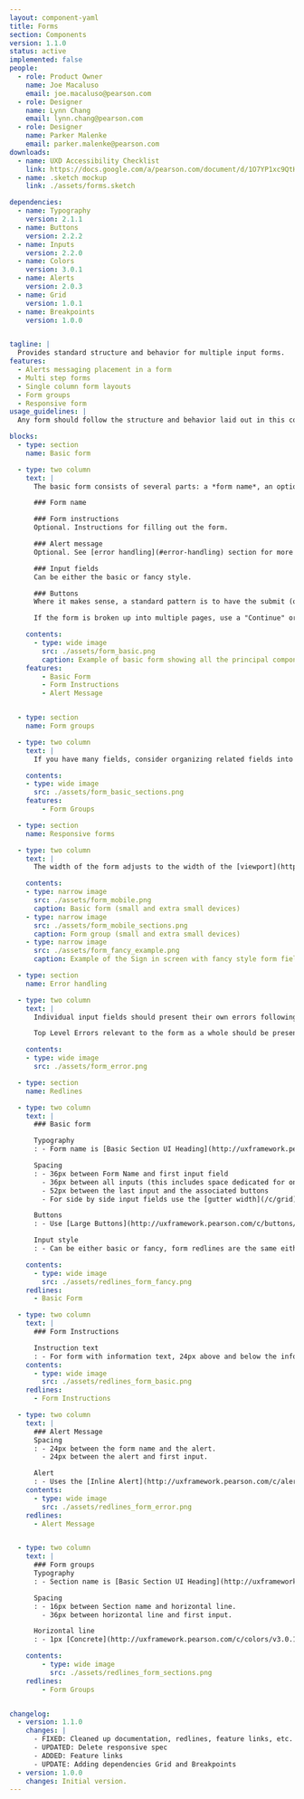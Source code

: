 ```yaml
---
layout: component-yaml
title: Forms
section: Components
version: 1.1.0
status: active
implemented: false
people:
  - role: Product Owner
    name: Joe Macaluso
    email: joe.macaluso@pearson.com
  - role: Designer
    name: Lynn Chang
    email: lynn.chang@pearson.com
  - role: Designer
    name: Parker Malenke
    email: parker.malenke@pearson.com
downloads:
  - name: UXD Accessibility Checklist
    link: https://docs.google.com/a/pearson.com/document/d/1O7YP1xc9QtHbVB4sugeWG585RXJbNZIT81H5EBPH9ps/edit?usp=sharing
  - name: .sketch mockup
    link: ./assets/forms.sketch

dependencies:
  - name: Typography
    version: 2.1.1
  - name: Buttons
    version: 2.2.2
  - name: Inputs
    version: 2.2.0
  - name: Colors
    version: 3.0.1
  - name: Alerts
    version: 2.0.3
  - name: Grid
    version: 1.0.1
  - name: Breakpoints
    version: 1.0.0


tagline: |
  Provides standard structure and behavior for multiple input forms.
features:
  - Alerts messaging placement in a form
  - Multi step forms
  - Single column form layouts
  - Form groups
  - Responsive form
usage_guidelines: |
  Any form should follow the structure and behavior laid out in this component.

blocks:
  - type: section
    name: Basic form

  - type: two column
    text: |
      The basic form consists of several parts: a *form name*, an optional set of *form instructions*, an optional *alert message*, one or more *input fields*, and *primary/secondary* action buttons.

      ### Form name

      ### Form instructions
      Optional. Instructions for filling out the form.

      ### Alert message
      Optional. See [error handling](#error-handling) section for more details.

      ### Input fields
      Can be either the basic or fancy style.

      ### Buttons
      Where it makes sense, a standard pattern is to have the submit (or equivalent) button start out as a [default button](http://uxframework.pearson.com/c/buttons/v2.2.2/#buttons--default-button) and become a [primary](http://uxframework.pearson.com/c/buttons/v2.2.2/#buttons--primary-button) or [CTA](http://uxframework.pearson.com/c/buttons/v2.2.2/#buttons--cta-button) button once the form has been completely filled out.

      If the form is broken up into multiple pages, use a "Continue" or "Next" button to advance in the form series. Maintain the same Form Name between each page. You should also include some UI for returning to previous steps in the process, where possible.

    contents:
      - type: wide image
        src: ./assets/form_basic.png
        caption: Example of basic form showing all the principal components
    features:
        - Basic Form
        - Form Instructions
        - Alert Message


  - type: section
    name: Form groups

  - type: two column
    text: |
      If you have many fields, consider organizing related fields into groups. Each group can have a section name. A form group consists of a section name followed by a horizontal line and input fields.

    contents:
    - type: wide image
      src: ./assets/form_basic_sections.png      
    features:
        - Form Groups

  - type: section
    name: Responsive forms

  - type: two column
    text: |
      The width of the form adjusts to the width of the [viewport](http://uxframework.pearson.com/c/breakpoints/).

    contents:
    - type: narrow image
      src: ./assets/form_mobile.png
      caption: Basic form (small and extra small devices)
    - type: narrow image
      src: ./assets/form_mobile_sections.png
      caption: Form group (small and extra small devices)
    - type: narrow image
      src: ./assets/form_fancy_example.png
      caption: Example of the Sign in screen with fancy style form fields

  - type: section
    name: Error handling

  - type: two column
    text: |
      Individual input fields should present their own errors following the styles dictated in the [Inputs component](/c/inputs). Fields with errors should always be accompanied by an error, unless a top level error message is sufficient to understand and fix the problems.

      Top Level Errors relevant to the form as a whole should be presented above the first input and below the form name as an [alert message](http://uxframework.pearson.com/c/forms/v1.1.0-beta.2/#forms--alert-message).

    contents:
    - type: wide image
      src: ./assets/form_error.png   

  - type: section
    name: Redlines

  - type: two column
    text: |
      ### Basic form

      Typography
      : - Form name is [Basic Section UI Heading](http://uxframework.pearson.com/c/typography/v2.1.1/#typography--basic-section-ui-heading)

      Spacing
      : - 36px between Form Name and first input field
        - 36px between all inputs (this includes space dedicated for one line of error text)
        - 52px between the last input and the associated buttons
        - For side by side input fields use the [gutter width](/c/grid) of the current breakpoint as the spacing

      Buttons
      : - Use [Large Buttons](http://uxframework.pearson.com/c/buttons/v2.2.2/#buttons--large-button)

      Input style
      : - Can be either basic or fancy, form redlines are the same either way

    contents:
      - type: wide image
        src: ./assets/redlines_form_fancy.png
    redlines:
      - Basic Form

  - type: two column
    text: |
      ### Form Instructions

      Instruction text
      : - For form with information text, 24px above and below the information text and form title/first input field
    contents:
      - type: wide image
        src: ./assets/redlines_form_basic.png
    redlines:
      - Form Instructions

  - type: two column
    text: |
      ### Alert Message
      Spacing
      : - 24px between the form name and the alert.
        - 24px between the alert and first input.

      Alert
      : - Uses the [Inline Alert](http://uxframework.pearson.com/c/alerts/v2.0.3/#alerts--inline-alert) style, typically in the [Warning/Error variant](http://uxframework.pearson.com/c/alerts/v2.0.3/#alerts--warning-error-alert)
    contents:
      - type: wide image
        src: ./assets/redlines_form_error.png
    redlines:
      - Alert Message


  - type: two column
    text: |
      ### Form groups
      Typography
      : - Section name is [Basic Section UI Heading](http://uxframework.pearson.com/c/typography/v2.1.1/#typography--basic-section-ui-heading)

      Spacing
      : - 16px between Section name and horizontal line.
        - 36px between horizontal line and first input.

      Horizontal line
      : - 1px [Concrete](http://uxframework.pearson.com/c/colors/v3.0.1/#colors--concrete)

    contents:
        - type: wide image
          src: ./assets/redlines_form_sections.png
    redlines:
        - Form Groups


changelog:
  - version: 1.1.0
    changes: |
      - FIXED: Cleaned up documentation, redlines, feature links, etc.
      - UPDATED: Delete responsive spec
      - ADDED: Feature links
      - UPDATE: Adding dependencies Grid and Breakpoints
  - version: 1.0.0
    changes: Initial version.
---
```

